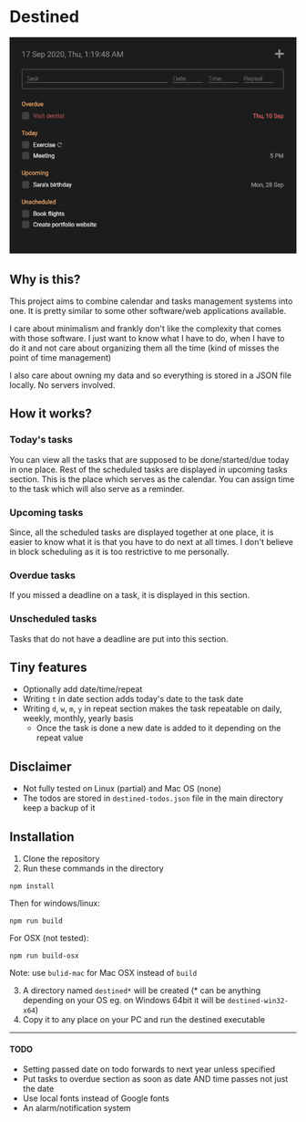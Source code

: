 # Destined

![Screenshot](/assets/screenshot.png)

## Why is this?

This project aims to combine calendar and tasks management systems into one. It is pretty similar to some other software/web applications available.

I care about minimalism and frankly don't like the complexity that comes with those software. I just want to know what I have to do, when I have to do it and not care about organizing them all the time (kind of misses the point of time management)

I also care about owning my data and so everything is stored in a JSON file locally. No servers involved.

## How it works?

### Today's tasks

You can view all the tasks that are supposed to be done/started/due today in one place. Rest of the scheduled tasks are displayed in upcoming tasks section. This is the place which serves as the calendar. You can assign time to the task which will also serve as a reminder.

### Upcoming tasks

Since, all the scheduled tasks are displayed together at one place, it is easier to know what it is that you have to do next at all times. I don't believe in block scheduling as it is too restrictive to me personally.

### Overdue tasks

If you missed a deadline on a task, it is displayed in this section.

### Unscheduled tasks

Tasks that do not have a deadline are put into this section.

## Tiny features

- Optionally add date/time/repeat
- Writing `t` in date section adds today's date to the task date
- Writing `d`, `w`, `m`, `y` in repeat section makes the task repeatable on daily, weekly, monthly, yearly basis
  - Once the task is done a new date is added to it depending on the repeat value

## Disclaimer

- Not fully tested on Linux (partial) and Mac OS (none)
- The todos are stored in `destined-todos.json` file in the main directory keep a backup of it

## Installation

1. Clone the repository
2. Run these commands in the directory

```
npm install
```

Then for windows/linux:

```
npm run build
```

For OSX (not tested):

```
npm run build-osx
```

Note: use `bulid-mac` for Mac OSX instead of `build`

3. A directory named `destined*` will be created (\* can be anything depending on your OS eg. on Windows 64bit it will be `destined-win32-x64`)
4. Copy it to any place on your PC and run the destined executable

<hr>

#### TODO

- Setting passed date on todo forwards to next year unless specified
- Put tasks to overdue section as soon as date AND time passes not just the date
- Use local fonts instead of Google fonts
- An alarm/notification system
